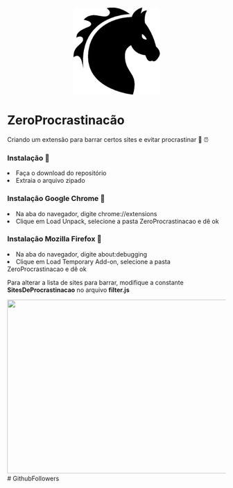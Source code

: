 <p align="center"><img src="icons/icon.png" width=200 height=200/></p>

# ZeroProcrastinacão
Criando um extensão para barrar certos sites e evitar procrastinar :racehorse: :alarm_clock:

### Instalação :hammer:

<li>    Faça o download do repositório
<li>    Extraia o arquivo zipado

### Instalação Google Chrome :crystal_ball:

<li>    Na aba do navegador, digite chrome://extensions
<li>    Clique em Load Unpack, selecione a pasta ZeroProcrastinacao e dê ok

### Instalação Mozilla Firefox :crystal_ball:

<li>    Na aba do navegador, digite about:debugging
<li>    Clique em Load Temporary Add-on, selecione a pasta ZeroProcrastinacao e dê ok


Para alterar a lista de sites para barrar, modifique a constante **SitesDeProcrastinacao** no arquivo **filter.js**

<img src='https://media3.giphy.com/media/jkPTSxuolA5jy/200.gif?cid=3640f6095bd90b77713967576779890f' width='600' height='400'/>
# GithubFollowers
